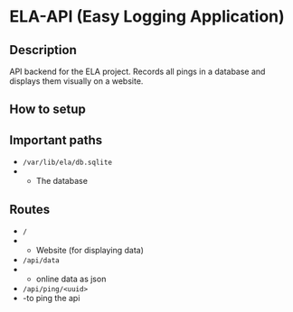 # ELA-API (Easy Logging Application)

## Description
API backend for the ELA project. Records all pings in a database and displays them visually on a website.

## How to setup


## Important paths
- `/var/lib/ela/db.sqlite`
- - The database

## Routes
- `/`
- - Website (for displaying data)
- `/api/data`
- - online data as json
- `/api/ping/<uuid>`
- -to ping the api